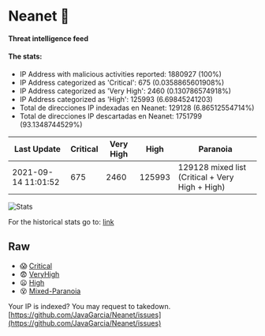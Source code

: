 # Neanet :hocho:
#### Threat intelligence feed
#### The stats:

- IP Address with malicious activities reported: 1880927 (100%)
- IP Address categorized as 'Critical':  675 (0.0358865601908%)
- IP Address categorized as 'Very High':  2460 (0.130786574918%)
- IP Address categorized as 'High':  125993 (6.69845241203)
- Total de direcciones IP indexadas en Neanet:  129128 (6.86512554714%)
- Total de direcciones IP descartadas en Neanet:  1751799 (93.1348744529%)

| Last Update | Critical | Very High | High | Paranoia |
| --- | --- | --- | --- | --- |
| 2021-09-14 11:01:52 | 675 | 2460 | 125993 | 129128 mixed list (Critical + Very High + High)|

![Stats](https://docs.google.com/spreadsheets/d/e/2PACX-1vSnaNMIXVabIpDJjufMlzH7poXnshF3mgd8Is1g9ytUEzVsP5my4Trn8f-xkoLLQ38xpL3HtmUexLo6/pubchart?oid=501124687&format=image)

For the historical stats go to: [link](/stats.csv)
## Raw
- :scream: [Critical](https://raw.githubusercontent.com/JavaGarcia/Neanet/master/blacklists/neanet_critical.txt)
- :fearful: [VeryHigh](https://raw.githubusercontent.com/JavaGarcia/Neanet/master/blacklists/neanet_veryHigh.txtt)
- :frowning: [High](https://raw.githubusercontent.com/JavaGarcia/Neanet/master/blacklists/neanet_high.txt)
- :dizzy_face: [Mixed-Paranoia](https://raw.githubusercontent.com/JavaGarcia/Neanet/master/blacklists/neanet_all.txt)


Your IP is indexed? You may request to takedown. [https://github.com/JavaGarcia/Neanet/issues](https://github.com/JavaGarcia/Neanet/issues)























































































































































































































































































































































































































































































































































































































































































































































































































































































































































































































































































































































































































































































































































































































































































































































































































































































































































































































































































































































































































































































































































































































































































































































































































































































































































































































































































































































































































































































































































































































































































































































































































































































































































































































































































































































































































































































































































































































































































































































































































































































































































































































































































































































































































































































































































































































































































































































































































































































































































































































































































































































































































































































































































































































































































































































































































































































































































































































































































































































































































































































































































































































































































































































































































































































































































































































































































































































































































































































































































































































































































































































































































































































































































































































































































































































































































































































































































































































































































































































































































































































































































































































































































































































































































































































































































































































































































































































































































































































































































